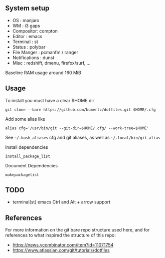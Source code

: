 ## System setup

- OS : manjaro
- WM : i3 gaps
- Compositor: compton
- Editor : emacs
- Terminal : st
- Status : polybar
- File Manger : pcmanfm / ranger
- Notifications : dunst
- Misc : redshift, dmenu, firefox/surf, ...

Baseline RAM usage around 160 MiB

## Usage

To install you must have a clear $HOME dir
```
git clone --bare https://github.com/bcmertz/dotfiles.git $HOME/.cfg
```

Add some alias like

```
alias cfg='/usr/bin/git --git-dir=$HOME/.cfg/ --work-tree=$HOME'
```

See `~/.bash_aliases` cfg and git aliases, as well as `~/.local/bin/git_alias`


Install dependencies
```
install_package_list
```

Document Dependencies
```
makepackagelist
```

## TODO
- terminal(st) emacs Ctrl and Alt + arrow support

## References

For more information on the git bare repo structure used here, and for references to what inspired the structure of this repo:

- https://news.ycombinator.com/item?id=11071754
- https://www.atlassian.com/git/tutorials/dotfiles

